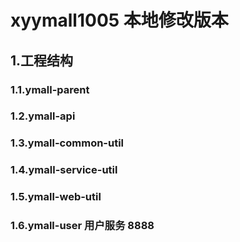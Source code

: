 # xyymall1005 本地修改版本
## 1.工程结构  
### 1.1.ymall-parent  
### 1.2.ymall-api  
### 1.3.ymall-common-util  
### 1.4.ymall-service-util  
### 1.5.ymall-web-util    
### 1.6.ymall-user 用户服务 8888